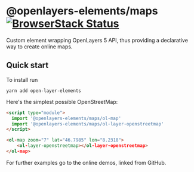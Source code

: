 # @openlayers-elements/maps [![BrowserStack Status](https://www.browserstack.com/automate/badge.svg?badge_key=VVRSS2FhUGpFd3puR1lKRUVSOHpydERCZG1HOFRZbERFU1lqL3RYSk5Vcz0tLXJvQkExaGtETnE0dFpMRE9NclZiZHc9PQ==--72f989607f4bdd18bea52ad8299b21d23534db2d)](https://www.browserstack.com/automate/public-build/VVRSS2FhUGpFd3puR1lKRUVSOHpydERCZG1HOFRZbERFU1lqL3RYSk5Vcz0tLXJvQkExaGtETnE0dFpMRE9NclZiZHc9PQ==--72f989607f4bdd18bea52ad8299b21d23534db2d)

Custom element wrapping OpenLayers 5 API, thus providing a declarative
way to create online maps.

## Quick start

To install run

```
yarn add open-layer-elements
```

Here's the simplest possible OpenStreetMap:

```html
<script type="module">
  import '@openlayers-elements/maps/ol-map'
  import '@openlayers-elements/maps/ol-layer-openstreetmap'
</script>

<ol-map zoom="7" lat="46.7985" lon="8.2318">
    <ol-layer-openstreetmap></ol-layer-openstreetmap>
</ol-map>
```

For further examples go to the online demos, linked from GitHub.
